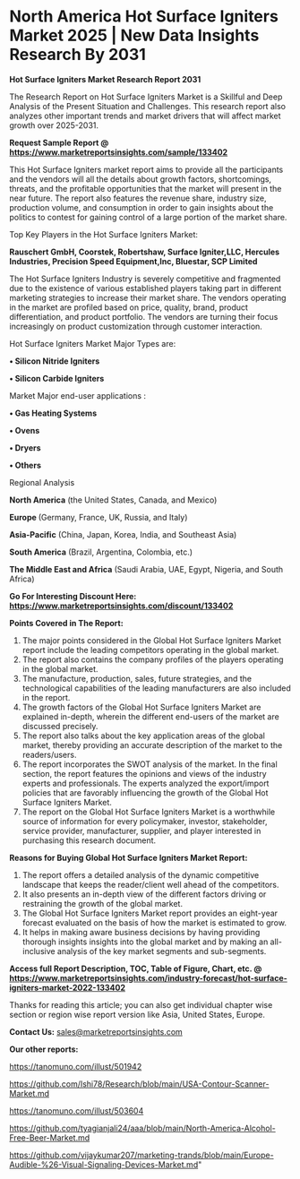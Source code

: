 # North America Hot Surface Igniters Market 2025 | New Data Insights Research By 2031

<strong>Hot Surface Igniters Market Research Report 2031</strong>

The Research Report on Hot Surface Igniters Market is a Skillful and Deep Analysis of the Present Situation and Challenges. This research report also analyzes other important trends and market drivers that will affect market growth over 2025-2031.

<strong>Request Sample Report @ <a href=https://www.marketreportsinsights.com/sample/133402>https://www.marketreportsinsights.com/sample/133402</a></strong>

This Hot Surface Igniters market report aims to provide all the participants and the vendors will all the details about growth factors, shortcomings, threats, and the profitable opportunities that the market will present in the near future. The report also features the revenue share, industry size, production volume, and consumption in order to gain insights about the politics to contest for gaining control of a large portion of the market share.

Top Key Players in the Hot Surface Igniters Market:

<strong>Rauschert GmbH, Coorstek, Robertshaw, Surface Igniter,LLC, Hercules Industries, Precision Speed Equipment,Inc, Bluestar, SCP Limited</strong>

The Hot Surface Igniters Industry is severely competitive and fragmented due to the existence of various established players taking part in different marketing strategies to increase their market share. The vendors operating in the market are profiled based on price, quality, brand, product differentiation, and product portfolio. The vendors are turning their focus increasingly on product customization through customer interaction.

Hot Surface Igniters Market Major Types are:

<strong>• Silicon Nitride Igniters

• Silicon Carbide Igniters</strong>

Market Major end-user applications :

<strong>• Gas Heating Systems

• Ovens

• Dryers

• Others</strong>

Regional Analysis

</u><strong><b>North America</b></strong> (the United States, Canada, and Mexico)

<strong><b>Europe </b></strong>(Germany, France, UK, Russia, and Italy)

<strong><b>Asia-Pacific</b></strong> (China, Japan, Korea, India, and Southeast Asia)

<strong><b>South America</b></strong> (Brazil, Argentina, Colombia, etc.)

<strong><b>The Middle East and Africa</b></strong> (Saudi Arabia, UAE, Egypt, Nigeria, and South Africa)

<strong>Go For Interesting Discount Here: <a href=https://www.marketreportsinsights.com/discount/133402>https://www.marketreportsinsights.com/discount/133402</a></strong>

<strong>Points Covered in The Report:</strong>
<ol>
  <li>The major points considered in the Global Hot Surface Igniters Market report include the leading competitors operating in the global market.</li>
  <li>The report also contains the company profiles of the players operating in the global market.</li>
  <li>The manufacture, production, sales, future strategies, and the technological capabilities of the leading manufacturers are also included in the report.</li>
  <li>The growth factors of the Global Hot Surface Igniters Market are explained in-depth, wherein the different end-users of the market are discussed precisely.</li>
  <li>The report also talks about the key application areas of the global market, thereby providing an accurate description of the market to the readers/users.</li>
  <li>The report incorporates the SWOT analysis of the market. In the final section, the report features the opinions and views of the industry experts and professionals. The experts analyzed the export/import policies that are favorably influencing the growth of the Global Hot Surface Igniters Market.</li>
  <li>The report on the Global Hot Surface Igniters Market is a worthwhile source of information for every policymaker, investor, stakeholder, service provider, manufacturer, supplier, and player interested in purchasing this research document.</li>
</ol>
<strong>Reasons for Buying Global Hot Surface Igniters Market Report:</strong>

<ol>
  <li>The report offers a detailed analysis of the dynamic competitive landscape that keeps the reader/client well ahead of the competitors.</li>
  <li>It also presents an in-depth view of the different factors driving or restraining the growth of the global market.</li>
  <li>The Global Hot Surface Igniters Market report provides an eight-year forecast evaluated on the basis of how the market is estimated to grow.</li>
  <li>It helps in making aware business decisions by having providing thorough insights insights into the global market and by making an all-inclusive analysis of the key market segments and sub-segments.</li>
</ol>
<strong>Access full Report Description, TOC, Table of Figure, Chart, etc. @ <a href=https://www.marketreportsinsights.com/industry-forecast/hot-surface-igniters-market-2022-133402>https://www.marketreportsinsights.com/industry-forecast/hot-surface-igniters-market-2022-133402</a></strong>


Thanks for reading this article; you can also get individual chapter wise section or region wise report version like Asia, United States, Europe.

<strong>Contact Us:</strong>
sales@marketreportsinsights.com

<strong>Our other reports:</strong>

<a href=https://tanomuno.com/illust/501942>https://tanomuno.com/illust/501942</a>

<a href=https://github.com/Ishi78/Research/blob/main/USA-Contour-Scanner-Market.md>https://github.com/Ishi78/Research/blob/main/USA-Contour-Scanner-Market.md</a>

<a href=https://tanomuno.com/illust/503604>https://tanomuno.com/illust/503604</a>

<a href=https://github.com/tyagianjali24/aaa/blob/main/North-America-Alcohol-Free-Beer-Market.md>https://github.com/tyagianjali24/aaa/blob/main/North-America-Alcohol-Free-Beer-Market.md</a>

<a href=https://github.com/vijaykumar207/marketing-trands/blob/main/Europe-Audible-%26-Visual-Signaling-Devices-Market.md>https://github.com/vijaykumar207/marketing-trands/blob/main/Europe-Audible-%26-Visual-Signaling-Devices-Market.md</a>"
